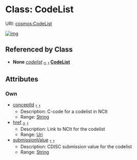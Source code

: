 
# Class: CodeList




URI: [cosmos:CodeList](https://www.cdisc.org/cosmos/1-0CodeList)


[![img](https://yuml.me/diagram/nofunky;dir:TB/class/[SDTMVariable]++-%20codelist%200..1>[CodeList&#124;conceptId:string;href:uri%20%3F;submissionValue:string],[SDTMVariable])](https://yuml.me/diagram/nofunky;dir:TB/class/[SDTMVariable]++-%20codelist%200..1>[CodeList&#124;conceptId:string;href:uri%20%3F;submissionValue:string],[SDTMVariable])

## Referenced by Class

 *  **None** *[codelist](codelist.md)*  <sub>0..1</sub>  **[CodeList](CodeList.md)**

## Attributes


### Own

 * [conceptId](conceptId.md)  <sub>1..1</sub>
     * Description: C-code for a codelist in NCIt
     * Range: [String](types/String.md)
 * [href](href.md)  <sub>0..1</sub>
     * Description: Link to NCIt for the codelist
     * Range: [Uri](types/Uri.md)
 * [submissionValue](submissionValue.md)  <sub>1..1</sub>
     * Description: CDISC submission value for the codelist
     * Range: [String](types/String.md)
